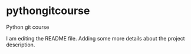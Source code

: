 # pythongitcourse
Python git course

I am editing the README file. Adding some more details about the project description.


